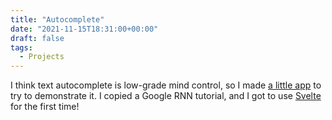 ```yaml
---
title: "Autocomplete"
date: "2021-11-15T18:31:00+00:00"
draft: false
tags:
  - Projects
---
```


I think text autocomplete is low-grade mind control, so I made [a little app](https://autocomplete-playground.surge.sh) to try to demonstrate it.
I copied a Google RNN tutorial, and I got to use [Svelte](https://svelte.dev) for the first time!
